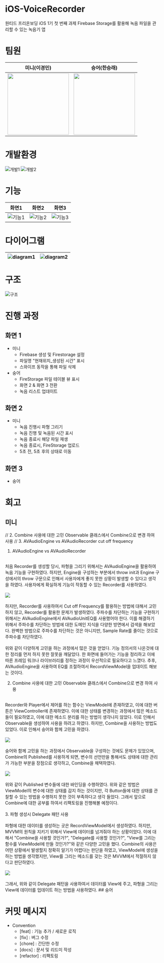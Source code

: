 # iOS-VoiceRecorder
원티드 프리온보딩 iOS 1기 첫 번째 과제
Firebase Storage를 활용해 녹음 파일을 관리할 수 있는 녹음기 앱

# 팀원
|미니(이경민)|숭어(한승래)|
|--|--|
|[<img src="https://avatars.githubusercontent.com/u/52390923?v=4" width="200">](https://github.com/leegyoungmin)|[<img src="https://avatars.githubusercontent.com/u/31765530?v=4" width="200">](https://github.com/hhhan0315)|

# 개발환경
![개발1](https://img.shields.io/badge/iOS-14.0+-silver) ![개발2](https://img.shields.io/badge/FireStorage-9.2.0-yellow)

# 기능
|화면1|화면2|화면3|
|--|--|--|
|![기능1](https://github.com/hhhan0315/ios-wanted-VoiceRecorder/blob/main/스크린샷/기능1.gif)|![기능2](https://github.com/hhhan0315/ios-wanted-VoiceRecorder/blob/main/스크린샷/기능2.gif)|![기능3](https://github.com/hhhan0315/ios-wanted-VoiceRecorder/blob/main/스크린샷/기능3.gif)|

# 다이어그램
|![diagram1](https://github.com/hhhan0315/ios-wanted-VoiceRecorder/blob/main/스크린샷/diagram1.png)|![diagram2](https://github.com/hhhan0315/ios-wanted-VoiceRecorder/blob/main/스크린샷/diagram2.png)|
|--|--|

# 구조
![구조](https://github.com/hhhan0315/ios-wanted-VoiceRecorder/blob/main/스크린샷/구조.png)

# 진행 과정

## 화면 1
- 미니
  - Firebase 생성 및 Firestorage 설정
  - 파일명 "현재위치_생성된 시간" 표시
  - 스와이프 동작을 통해 파일 삭제
- 숭어
  - FireStorage 파일 테이블 뷰 표시
  - 화면 2 & 화면 3 전환
  - 녹음 리스트 업데이트

## 화면 2
- 미니
  - 녹음 진행시 파형 그리기
  - 녹음 진행 및 녹음된 시간 표시
  - 녹음 종료시 해당 파일 재생
  - 녹음 종료시, FireStorage 업로드
  - 5초 전, 5초 후의 상태로 이동

## 화면 3
- 숭어

# 회고
## 미니
// 2. Combine 사용에 대한 고민 Observable 클래스에서 Combine으로 변경 하여 사용
// 3. AVAudioEngine vs AVAudioRecorder cut off frequency
1. AVAudioEngine vs AVAudioRecorder
<br>
처음 Recorder를 생성할 당시, 파형을 그리기 위해서는 AVAudioEngine을 활용하여 녹음 기능을 구현하였다. 하지만, Engine을 구성하는 부분에서 throw init과 Engine 구성에서의 throw 구문으로 인해서 사용자에게 좋지 못한 상황이 발생할 수 있다고 생각을 하였다. 사용자에게 확실하게 기능이 작동할 수 있는 Recorder를 사용하였다. 
<br><br>
<img src="./스크린샷/회고1_mini.png">
<br><br>
하지만, Recorder를 사용하여서 Cut off Frequency를 활용하는 방법에 대해서 고민하지 않고, Recorder를 활용한 문제가 발생하였다. 주파수를 차단하는 기능을 구현하기 위해서는 AVAudioEngine에서 AVAudioUnitEQ를 사용했어야 한다. 이를 해결하기 위해서 주파수를 차단하는 방법에 대한 도메인 지식을 다양한 방면에서 검색을 해보았다. 완벽한 방법으로 주파수를 차단하는 것은 아니지만, Sample Rate를 줄이는 것으로 주파수를 차단하였다.
<br><br>
위와 같이 다양하게 고민을 하는 과정에서 많은 것을 얻었다. 기능 정의서의 나온것에 대한 정리를 먼저 하지 못한 잘못을 깨달았다. 한 화면에 들어가는 기능을 정리하고 이에 따른 프레임 워크나 라이브러리를 정하는 과정이 우선적으로 필요하다고 느꼈다. 추후, AVAudioEngine을 사용하여 EQ를 조절하여서 RecordViewModel을 업데이트 해보는 것이다.

2. Combine 사용에 대한 고민 Observable 클래스에서 Combine으로 변경 하여 사용
<br>
Recorder와 Player에서 제어를 하는 함수는 ViewModel에 존재하였고, 이에 대한 버튼은 ViewController에 존재하였다. 이에 대한 상태를 변경하는 과정에서 많은 메소드들이 필요하였고, 이에 대한 메소드 분리를 하는 방법이 생각나지 않았다. 이로 인해서 Observable을 생성하여 사용을 하려고 하였다. 하지만, Combine을 사용하는 방법도 있었다. 이로 인해서 숭어와 함께 고민을 하였다.
<br><br>
<img src="./스크린샷/회고2-1_mini.png">
<br><br>
숭어와 함께 고민을 하는 과정에서 Observable을 구성하는 것에도 문제가 있었으며, Combine의 Published를 사용하게 되면, 변수의 선언만을 통해서도 상태에 대한 관리가 가능한 부분을 장점으로 생각하고, Combine을 채택하였다.
<br><br>
<img src="./스크린샷/회고2-2_mini.png">
<br><br>
위와 같이 Published 변수들에 대한 바인딩을 수행하였다. 위와 같은 방법은 ViewModel의 변수에 대한 상태를 감지 하는 것이지만, 각 Button들에 대한 상태를 관찰할 수 있는 방법을 수행하지 못한 것이 부족하다고 생각 들었다. 그래서 앞으로 Combine에 대한 공부를 하여서 리팩토링을 진행해볼 예정이다.
<br><br>
3. 파형 생성시 Delegate 패턴 사용
<br><br>
파형에 대한 데이터를 생성하는 곳은 RecordViewModel에서 생성하였다. 하지만, MVVM의 원칙을 지키기 위해서 View에 데이터를 넘겨줘야 하는 상황이었다. 이에 대해서 "Combine을 사용할 것인가?", "Delegate를 사용할 것인가?", "View를 그리는 함수를 ViewModel에 만들 것인가?"와 같은 다양한 고민을 했다. Combine의 사용은 어떤 상황에서 발생할지 정확히 알기가 어렵다는 판단을 하였고, ViewModel에 생성을 하는 방법을 생각했지만, View를 그리는 메소드를 갖는 것은 MVVM에서 적절하지 않다고 판단하였다.
<br><br>
<img src="./스크린샷/회고3_mini.png">
<br><br>
그래서, 위와 같이 Delegate 패턴을 사용하여서 데이터를 View에 주고, 파형을 그리는 View에 데이터를 업데이트 하는 방법을 사용하였다.
## 숭어

# 커밋 메시지
- Convention
  - [feat] : 기능 추가 / 새로운 로직
  - [fix] : 버그 수정
  - [chore] : 간단한 수정
  - [docs] : 문서 및 리드미 작성
  - [refactor] : 리팩토링

